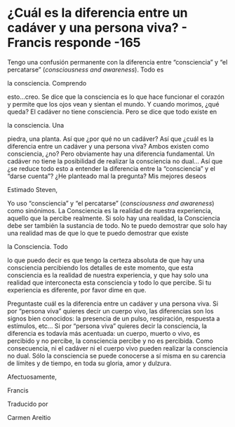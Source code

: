 # ¿Cuál es la diferencia entre un cadáver y una persona viva? - Francis responde -165

Tengo una confusi&oacute;n permanente con la diferencia entre &ldquo;consciencia&rdquo; y &ldquo;el percatarse&rdquo; (_consciousness and awareness_). Todo es 

la consciencia. Comprendo

 esto&hellip;creo. Se dice que la consciencia es lo que hace funcionar el coraz&oacute;n y permite que los ojos vean y sientan el mundo. Y cuando morimos, &iquest;qu&eacute; queda? El cad&aacute;ver no tiene consciencia. Pero se dice que todo existe en 

la consciencia. Una

 piedra, una planta. As&iacute; que &iquest;por qu&eacute; no un cad&aacute;ver? As&iacute; que &iquest;cu&aacute;l es la diferencia entre un cad&aacute;ver y una persona viva? Ambos existen como consciencia, &iquest;no? Pero obviamente hay una diferencia fundamental. Un cad&aacute;ver no tiene la posibilidad de realizar la consciencia no dual&hellip; As&iacute; que &iquest;se reduce todo esto a entender la diferencia entre la &ldquo;consciencia&rdquo; y el &ldquo;darse cuenta&rdquo;? &iquest;He planteado mal la pregunta? Mis mejores deseos

Estimado Steven,

Yo uso &ldquo;consciencia&rdquo; y &ldquo;el percatarse&rdquo; (_consciousness and awareness_) como sin&oacute;nimos. La Consciencia es la realidad de nuestra experiencia, aquello que la percibe realmente. Si solo hay una realidad, la Consciencia debe ser tambi&eacute;n la sustancia de todo. No te puedo demostrar que solo hay una realidad mas de que lo que te puedo demostrar que existe 

la Consciencia. Todo

 lo que puedo decir es que tengo la certeza absoluta de que hay una consciencia percibiendo los detalles de este momento, que esta consciencia es la realidad de nuestra experiencia, y que hay solo una realidad que interconecta esta consciencia y todo lo que percibe. Si tu experiencia es diferente, por favor dime en que.

Preguntaste cu&aacute;l es la diferencia entre un cad&aacute;ver y una persona viva. Si por &ldquo;persona viva&rdquo; quieres decir un cuerpo vivo, las diferencias son los signos bien conocidos: la presencia de un pulso, respiraci&oacute;n, respuesta a est&iacute;mulos, etc&hellip; Si por &ldquo;persona viva&rdquo; quieres decir la consciencia, la diferencia es todav&iacute;a m&aacute;s acentuada: un cuerpo, muerto o vivo, es percibido y no percibe, la consciencia percibe y no es percibida. Como consecuencia, ni el cad&aacute;ver ni el cuerpo vivo pueden realizar la consciencia no dual. S&oacute;lo la consciencia se puede conocerse a s&iacute; misma en su carencia de l&iacute;mites y de tiempo, en toda su gloria, amor y dulzura.

Afectuosamente, 

Francis

Traducido por 

Carmen Areitio

